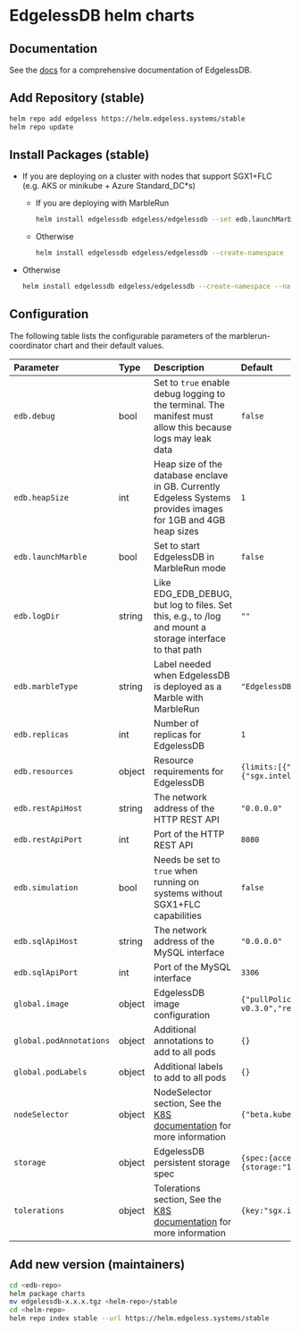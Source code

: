 # EdgelessDB helm charts

## Documentation

See the [docs](https://docs.edgeless.systems/edgelessdb/#/) for a comprehensive documentation of EdgelessDB.

## Add Repository (stable)

```bash
helm repo add edgeless https://helm.edgeless.systems/stable
helm repo update
```

## Install Packages (stable)

* If you are deploying on a cluster with nodes that support SGX1+FLC (e.g. AKS or minikube + Azure Standard_DC*s)

    * If you are deploying with MarbleRun

        ```bash
        helm install edgelessdb edgeless/edgelessdb --set edb.launchMarble=true --create-namespace  --namespace edgelessdb
        ```

    * Otherwise

        ```bash
        helm install edgelessdb edgeless/edgelessdb --create-namespace  --namespace edgelessdb
        ```

* Otherwise

    ```bash
    helm install edgelessdb edgeless/edgelessdb --create-namespace --namespace edgelessdb --set edgelessdb.resources=null --set edgelessdb.simulation=true --set tolerations=null
    ```

## Configuration

The following table lists the configurable parameters of the marblerun-coordinator chart and
their default values.

| Parameter                     | Type    | Description    | Default                              |
|:------------------------------|:---------------|:---------------|:-------------------------------------|
| `edb.debug`                   |bool   | Set to `true` enable debug logging to the terminal. The manifest must allow this because logs may leak data | `false` |
| `edb.heapSize`                |int    | Heap size of the database enclave in GB. Currently Edgeless Systems provides images for 1GB and 4GB heap sizes | `1` |
| `edb.launchMarble`            |bool   | Set to start EdgelessDB in MarbleRun mode | `false` |
| `edb.logDir`                  |string | Like EDG_EDB_DEBUG, but log to files. Set this, e.g., to /log and mount a storage interface to that path | `""` |
| `edb.marbleType`              |string | Label needed when EdgelessDB is deployed as a Marble with MarbleRun | `"EdgelessDB"` |
| `edb.replicas`                |int    | Number of replicas for EdgelessDB | `1` |
| `edb.resources`               |object | Resource requirements for EdgelessDB | `{limits:[{"sgx.intel.com/epc": "10Mi"},{"sgx.intel.com/provision":1},{"sgx.intel.com/enclave":1}]}` |
| `edb.restApiHost`             |string | The network address of the HTTP REST API | `"0.0.0.0"` |
| `edb.restApiPort`             |int    | Port of the HTTP REST API | `8080` |
| `edb.simulation`              |bool   | Needs be set to `true` when running on systems without SGX1+FLC capabilities | `false` |
| `edb.sqlApiHost`              |string | The network address of the MySQL interface | `"0.0.0.0"` |
| `edb.sqlApiPort`              |int    | Port of the MySQL interface | `3306` |
| `global.image`                |object | EdgelessDB image configuration | `{"pullPolicy":"IfNotPresent","version":" v0.3.0","repository":"ghcr.io/edgelesssys"}` |
| `global.podAnnotations`       |object | Additional annotations to add to all pods | `{}`|
| `global.podLabels`            |object | Additional labels to add to all pods | `{}` |
| `nodeSelector`                |object | NodeSelector section, See the [K8S documentation](https://kubernetes.io/docs/concepts/configuration/assign-pod-node/#nodeselector) for more information | `{"beta.kubernetes.io/os": "linux"}` |
| `storage`                     |object | EdgelessDB persistent storage spec | `{spec:{accessModes:[ReadWriteOnce],resources:{requests:{storage:"1Gi"}}}}` |
| `tolerations`                 |object | Tolerations section, See the [K8S documentation](https://kubernetes.io/docs/concepts/scheduling-eviction/taint-and-toleration/) for more information | `{key:"sgx.intel.com/epc",operator:"Exists",effect:"NoSchedule"}` |

## Add new version (maintainers)

```bash
cd <edb-repo>
helm package charts
mv edgelessdb-x.x.x.tgz <helm-repo>/stable
cd <helm-repo>
helm repo index stable --url https://helm.edgeless.systems/stable
```
